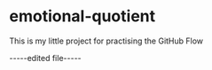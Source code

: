 # emotional-quotient
This is my little project for practising the GitHub Flow

-----edited file-----
